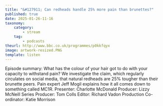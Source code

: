 ```yaml
---
title: "&#127911; Can redheads handle 25% more pain than brunettes?"
published: true
date: 2025-01-26-11-16
taxonomy:
    category:
        - stream
    tag:
        - podcasts
theurl: http://www.bbc.co.uk/programmes/p0kkfqyx
image: artwork-resized.PNG
template: listen
---
```


Episode summary: What has the colour of your hair got to do with your capacity to withstand pain? We investigate the claim, which regularly circulates on social media, that natural redheads are 25% tougher than their brunette peers. Pain expert Jeff Mogil explains how it all comes down to something called MC1R. Presenter: Charlotte McDonald Producer: Lizzy McNeill Series Producer: Tom Colls Editor: Richard Vadon Production Co-ordinator: Katie Morrison

